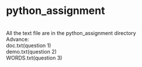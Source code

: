 # python_assignment
<br>
All the text file are in the python_assignment directory 
<br>
Advance:
<br>
doc.txt(question 1)
<br>
demo.txt(question 2)
<br>
WORDS.txt(question 3)
